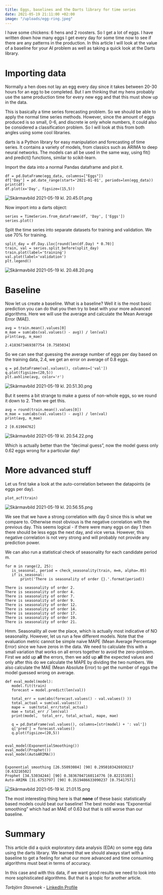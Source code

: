 ```yaml
---
title: Eggs, baselines and the Darts library for time series
date: 2021-05-19 21:11:00 +02:00
image: "/uploads/egg-ring.jpeg"
---
```


I have some chickens: 6 hens and 2 roosters. So I get a lot of eggs. I have written down how many eggs I get every day for some time now to see if there are any patterns in the production.
In this article I will look at the value of a baseline for your AI problem as well as taking a quick look at the Darts library.


# Importing data

Normally a hen does not lay an egg every day since it takes between 20-30 hours for an egg to be completed. But I am thinking that my hens probably use the same production time for every new egg and that this must show up in the data.

This is basically a time series forecasting problem. So we should be able to apply the normal time series methods. However, since the amount of eggs produced is so small, 0-6, and discrete ie only whole numbers, it could also be considered a classification problem.
So I will look at this from both angles using some cool libraries.

darts is a Python library for easy manipulation and forecasting of time series. It contains a variety of models, from classics such as ARIMA to deep neural networks. The models can all be used in the same way, using fit() and predict() functions, similar to scikit-learn.


Import the data into a normal Pandas dataframe and plot it.

 
    df = pd.DataFrame(egg_data, columns=["Eggs"])
    df['Day'] = pd.date_range(start='2021-01-01', periods=len(egg_data))
    print(df)
    df.plot(x='Day', figsize=(15,5))

![Skärmavbild 2021-05-19 kl. 20.45.01.png](/uploads/Ska%CC%88rmavbild%202021-05-19%20kl.%2020.45.01.png)


Now import into a darts object:

 
    series = TimeSeries.from_dataframe(df, 'Day', ['Eggs'])
    series.plot()


Split the time series into separate datasets for training and validation. We use 70% for training.

    split_day = df.Day.iloc[round(len(df.Day) * 0.70)]
    train, val = series.split_before(split_day)
    train.plot(label='training')
    val.plot(label='validation')
    plt.legend()

![Skärmavbild 2021-05-19 kl. 20.48.20.png](/uploads/Ska%CC%88rmavbild%202021-05-19%20kl.%2020.48.20.png)


# Baseline

Now let us create a baseline. What is a baseline? Well it is the most basic prediction you can do that you then try to beat with your more advanced algorithms. Here we will use the average and calculate the Mean Average Error (MAE).

    avg = train.mean().values[0]
    m_mae = sum(abs(val.values() - avg)) / len(val)
    print(avg, m_mae)

    2.4183673469387754 [0.7585034]

So we can see that guessing the average number of eggs per day based on the training data, 2.4, we get an error on average of 0.8 eggs.

    q = pd.DataFrame(val.values(), columns=['val'])
    q.plot(figsize=(20,5))
    plt.axhline(avg, color='r')

![Skärmavbild 2021-05-19 kl. 20.51.30.png](/uploads/Ska%CC%88rmavbild%202021-05-19%20kl.%2020.51.30.png)


But it seems a bit strange to make a guess of non-whole eggs, so we round it down to 2. Then we get this.

    avg = round(train.mean().values[0])
    m_mae = sum(abs(val.values() - avg)) / len(val)
    print(avg, m_mae)

    2 [0.61904762]


![Skärmavbild 2021-05-19 kl. 20.54.22.png](/uploads/Ska%CC%88rmavbild%202021-05-19%20kl.%2020.54.22.png)

Which is actually better than the “decimal guess”, now the model guess only 0.62 eggs wrong for a particular day!

# More advanced stuff

Let us first take a look at the auto-correlation between the datapoints (ie eggs per day).

    plot_acf(train)


![Skärmavbild 2021-05-19 kl. 20.56.55.png](/uploads/Ska%CC%88rmavbild%202021-05-19%20kl.%2020.56.55.png)

We see that we have a strong correlation with day 0 since this is what we compare to. Otherwise most obvious is the negative correlation with the previous day. This seems logical - if there were many eggs on day 1 then there should be less eggs the next day, and vice versa. However, this negative correlation is not very strong and will probably not provide any prediction power. 

We can also run a statistical check of seasonality for each candidate period m.

    for m in range(2, 25):
       is_seasonal, period = check_seasonality(train, m=m, alpha=.05)
       if is_seasonal:
           print('There is seasonality of order {}.'.format(period))

    There is seasonality of order 2.
    There is seasonality of order 4.
    There is seasonality of order 7.
    There is seasonality of order 9.
    There is seasonality of order 12.
    There is seasonality of order 14.
    There is seasonality of order 17.
    There is seasonality of order 19.
    There is seasonality of order 21.

Hmm. Seasonality all over the place, which is actually most indicative of NO seasonality.
However, let us run a few different models. Note that the evaluation metric cannot be simple naive MAPE (Mean Average Percentage Error) since we have zeros in the data. We need to calculate this with a small variation that works on all errors together to avoid the zero-problem. First we add up **all** the errors, then we add up **all** the expected values and only after this do we calculate the MAPE by dividing the two numbers. We also calculate the MAE (Mean Absolute Error) to get the number of eggs the model guessed wrong on average.

    def eval_model(model):
       model.fit(train)
       forecast = model.predict(len(val))
 
       total_err = sum(abs(forecast.values() - val.values() ))
       total_actual = sum(val.values())
       mape =  sum(total_err/total_actual)
       mae = total_err / len(val)
       print(model,  total_err, total_actual, mape, mae)
     
       q = pd.DataFrame(val.values(), columns=[str(model) + ': val'])
       q['pred'] = forecast.values()
       q.plot(figsize=(20,5))
 
 
    eval_model(ExponentialSmoothing())
    eval_model(Prophet())
    eval_model(AutoARIMA())


    Exponential smoothing [26.55093084] [90] 0.2950103426938217 [0.63216502]
    Prophet [34.53034244] [90] 0.38367047160114776 [0.82215101]
    Auto-ARIMA [31.6753797] [90] 0.3519486633090237 [0.75417571]


![Skärmavbild 2021-05-19 kl. 21.01.15.png](/uploads/Ska%CC%88rmavbild%202021-05-19%20kl.%2021.01.15.png)

The most interesting thing here is that **none** of these basic statistically based models could beat our baseline! The best model was “Exponential smoothing” which had an MAE of 0.63 but that is still worse than our baseline.  


# Summary
This article did a quick exploratory data analysis (EDA) on some egg data using the darts library. We learned that we should always start with a baseline to get a feeling for what our more advanced and time consuming algorithms must beat in terms of accuracy.
  
In this case and with this data, if we want good results we need to look into more sophisticated algorithms. But that is a topic for another article. 



*Torbjörn Stavenek* - 
[LinkedIn Profile](https://www.linkedin.com/in/tstavenek/)
